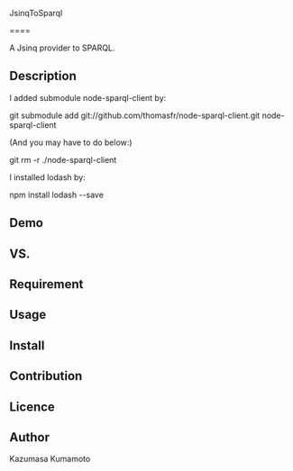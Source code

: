 JsinqToSparql 

====

A Jsinq provider to SPARQL.

## Description

I added submodule node-sparql-client by:

git submodule add git://github.com/thomasfr/node-sparql-client.git node-sparql-client

(And you may have to do below:)

git rm -r ./node-sparql-client 

I installed lodash by:

npm install lodash --save


## Demo

## VS. 

## Requirement

## Usage

## Install

## Contribution

## Licence

## Author

Kazumasa Kumamoto

